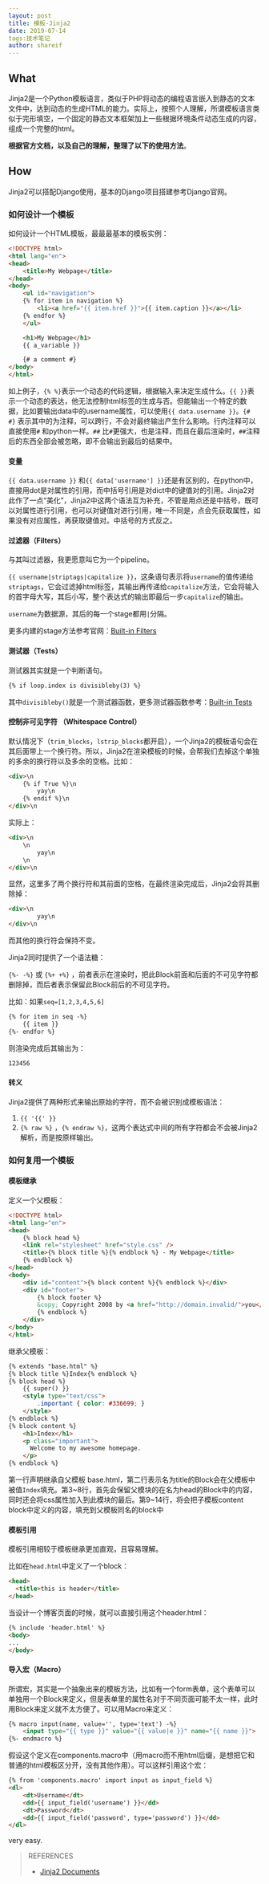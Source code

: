 ```yaml
---
layout: post
title: 模板-Jinja2
date: 2019-07-14
tags:技术笔记
author: shareif
---
```


## What

Jinja2是一个Python模板语言，类似于PHP将动态的编程语言嵌入到静态的文本文件中，达到动态的生成HTML的能力。实际上，按照个人理解，所谓模板语言类似于完形填空，一个固定的静态文本框架加上一些根据环境条件动态生成的内容，组成一个完整的html。

**根据官方文档，以及自己的理解，整理了以下的使用方法**。

## How

Jinja2可以搭配Django使用，基本的Django项目搭建参考Django官网。

### 如何设计一个模板

如何设计一个HTML模板，最最最基本的模板实例：

```html
<!DOCTYPE html>
<html lang="en">
<head>
    <title>My Webpage</title>
</head>
<body>
    <ul id="navigation">
    {% for item in navigation %}
        <li><a href="{{ item.href }}">{{ item.caption }}</a></li>
    {% endfor %}
    </ul>

    <h1>My Webpage</h1>
    {{ a_variable }}

    {# a comment #}
</body>
</html>
```

如上例子，`{% %}`表示一个动态的代码逻辑，根据输入来决定生成什么。`{{ }}`表示一个动态的表达，他无法控制html标签的生成与否。但能输出一个特定的数据，比如要输出data中的username属性，可以使用`{{ data.username }}`。`{# #}` 表示其中的为注释，可以跨行，不会对最终输出产生什么影响。行内注释可以直接使用`#` 和python一样。`##` 比`#`更强大，也是注释，而且在最后渲染时，`##`注释后的东西全部会被忽略，即不会输出到最后的结果中。

#### 变量

`{{ data.username }}` 和`{{ data['username'] }}`还是有区别的，在python中，直接用dot是对属性的引用，而中括号引用是对dict中的键值对的引用。Jinja2对此作了一点“美化”，Jinja2中这两个语法互为补充，不管是用点还是中括号，既可以对属性进行引用，也可以对键值对进行引用，唯一不同是，点会先获取属性，如果没有对应属性，再获取键值对。中括号的方式反之。

#### 过滤器（Filters）

与其叫过滤器，我更愿意叫它为一个pipeline。

`{{ username|striptags|capitalize }}`，这条语句表示将`username`的值传递给`striptags`，它会过滤掉html标签，其输出再传递给`capitalize`方法，它会将输入的首字母大写，其后小写，整个表达式的输出即最后一步`capitalize`的输出。

`username`为数据源，其后的每一个stage都用`|`分隔。

更多内建的stage方法参考官网：[Built-in Filters](http://jinja.pocoo.org/docs/2.10/templates/#builtin-filters)

#### 测试器（Tests）

测试器其实就是一个判断语句。

```html
{% if loop.index is divisibleby(3) %}
```

其中`divisibleby()`就是一个测试器函数，更多测试器函数参考：[Built-in Tests](http://jinja.pocoo.org/docs/2.10/templates/#builtin-tests)

#### 控制非可见字符 （Whitespace Control）

默认情况下（`trim_blocks`，`lstrip_blocks`都开启），一个Jinja2的模板语句会在其后面带上一个换行符。所以，Jinja2在渲染模板的时候，会帮我们去掉这个单独的多余的换行符以及多余的空格。比如：

```html
<div>\n
    {% if True %}\n
        yay\n
    {% endif %}\n
</div>\n
```

实际上：

```html
<div>\n
    \n
        yay\n
    \n
</div>\n
```

显然，这里多了两个换行符和其前面的空格，在最终渲染完成后，Jinja2会将其删除掉：

```html
<div>\n
        yay\n
</div>\n
```

而其他的换行符会保持不变。

Jinja2同时提供了一个语法糖：

`{%- -%}` 或 `{%+ +%}` ，前者表示在渲染时，把此Block前面和后面的不可见字符都删除掉，而后者表示保留此Block前后的不可见字符。

比如：如果`seq=[1,2,3,4,5,6]`

```html
{% for item in seq -%}
    {{ item }}
{%- endfor %}
```

则渲染完成后其输出为：

```html
123456
```

#### 转义

Jinja2提供了两种形式来输出原始的字符，而不会被识别成模板语法：

1. `{{ '{{' }}`
2. `{% raw %}` ，`{% endraw %}`，这两个表达式中间的所有字符都会不会被Jinja2解析，而是按原样输出。

### 如何复用一个模板

#### 模板继承

定义一个父模板：

```html
<!DOCTYPE html>
<html lang="en">
<head>
    {% block head %}
    <link rel="stylesheet" href="style.css" />
    <title>{% block title %}{% endblock %} - My Webpage</title>
    {% endblock %}
</head>
<body>
    <div id="content">{% block content %}{% endblock %}</div>
    <div id="footer">
        {% block footer %}
        &copy; Copyright 2008 by <a href="http://domain.invalid/">you</a>.
        {% endblock %}
    </div>
</body>
</html>
```

继承父模板：

```html
{% extends "base.html" %} 
{% block title %}Index{% endblock %}
{% block head %}
    {{ super() }}
    <style type="text/css">
        .important { color: #336699; }
    </style>
{% endblock %}
{% block content %}
    <h1>Index</h1>
    <p class="important">
      Welcome to my awesome homepage.
    </p>
{% endblock %}
```

第一行声明继承自父模板 base.html，第二行表示名为title的Block会在父模板中被值`Index`填充。第3~8行，首先会保留父模块的在名为head的Block中的内容，同时还会将css属性加入到此模块的最后。第9~14行，将会把子模板content block中定义的内容，填充到父模板同名的block中

#### 模板引用

模板引用相较于模板继承更加直观，且容易理解。

比如在`head.html`中定义了一个block：

```html
<head>
  <title>this is header</title>
</head>
```

当设计一个博客页面的时候，就可以直接引用这个header.html：

```html
{% include 'header.html' %}
<body>
...
</body>
```

#### 导入宏（Macro）

所谓宏，其实是一个抽象出来的模板方法，比如有一个form表单，这个表单可以单独用一个Block来定义，但是表单里的属性名对于不同页面可能不太一样，此时用Block来定义就不太方便了。可以用Macro来定义：

```html
{% macro input(name, value='', type='text') -%}
    <input type="{{ type }}" value="{{ value|e }}" name="{{ name }}">
{%- endmacro %}
```

假设这个定义在components.macro中（用macro而不用html后缀，是想把它和普通的html模板区分开，没有其他作用）。可以这样引用这个宏：

```html
{% from 'components.macro' import input as input_field %}
<dl>
    <dt>Username</dt>
    <dd>{{ input_field('username') }}</dd>
    <dt>Password</dt>
    <dd>{{ input_field('password', type='password') }}</dd>
</dl>
```

very easy.

> REFERENCES
>
> * [Jinja2 Documents](http://jinja.pocoo.org/docs/2.10/)

